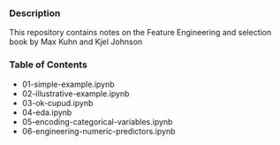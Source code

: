### Description

This repository contains notes on the Feature Engineering and selection book by
Max Kuhn and Kjel Johnson

### Table of Contents

* 01-simple-example.ipynb
* 02-illustrative-example.ipynb
* 03-ok-cupud.ipynb
* 04-eda.ipynb
* 05-encoding-categorical-variables.ipynb
* 06-engineering-numeric-predictors.ipynb
